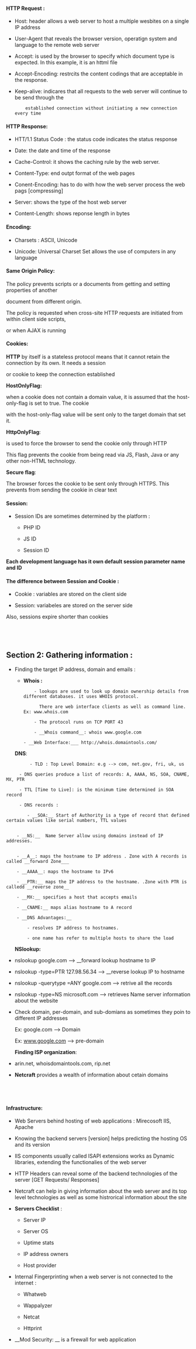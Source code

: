 #### HTTP Request :


- Host: header allows a web server to host a multiple wesbites on a single IP address 

- User-Agent that reveals the browser version, operatign system and language to the remote web server

- Accept: is used by the browser to specify which document type is expected. In this example, it is an httml file

- Accept-Encoding: restrcits the content codings that are acceptable in the response. 

- Keep-alive: indicares that all requests  to the web server will continue to be send through the 
		
	      established connection without initiating a new connection every time 



#### HTTP Response:


- HTT/1.1 Status Code : the status code indicates the status response 

- Date: the date and time of the response

- Cache-Control: it shows the caching rule by the web server. 

- Content-Type: end outpt format of the web pages 

- Conent-Encoding: has to do with how the web server process the web pags [compressing]

- Server: shows the type of the host web server 

- Content-Length: shows reponse length in bytes


#### Encoding:


- Charsets : ASCII, Unicode

- Unicode: Universal Charset Set allows the use of computers in any language




#### Same Origin Policy: 


The policy prevents scripts or a documents from getting and setting properties of another 

document from different origin. 


The policy is requested when cross-site HTTP requests are initiated from within client side scripts,

or when AJAX is running 

 

 
#### Cookies:

__HTTP__ by itself is a stateless protocol means that it cannot retain the connection by its own. It needs a session 

or cookie to keep the connection established


__HostOnlyFlag:__

when a cookie does not contain a domain value, it is assumed that the host-only-flag is set to true.  The cookie

with the host-only-flag value will be sent only to the target domain that set it.



__HttpOnlyFlag__: 

is used to force the browser to send the cookie only through HTTP

This flag prevents the cookie from being read via JS, Flash, Java or any other non-HTML technology.


__Secure flag__:

The browser forces the cookie to be sent only through HTTPS. This prevents from sending the cookie in clear text




#### Session:

- Session IDs are sometimes determined by the platform :
	
	- PHP ID 

	- JS ID 

	- Session ID


__Each development language has it own default session parameter name and ID__





#### The difference between Session and Cookie :


- Cookie : variables are stored on the client side


- Session: variabeles are stored on the server side



Also, sessions expire shorter than cookies



 &nbsp;
------------------------------------------------------------------------------------------------------------------------

## Section 2: Gathering information :


- Finding the target IP address, domain and emails :

    - __Whois :__ 
    
              - lookups are used to look up domain ownership details from different databases. it uses WHOIS protocol. 
          
                There are web interface clients as well as command line. Ex: www.whois.com
                
              - The protocol runs on TCP PORT 43
               
              - __Whois command__: whois www.google.com
	      
	      - __Web Interface:___ http://whois.domaintools.com/ 
	      
 &nbsp;	
 &nbsp;
 &nbsp;
 __DNS__:
    
    	     - TLD : Top Level Domain: e.g --> com, net.gov, fri, uk, us
	     
	     - DNS queries produce a list of records: A, AAAA, NS, SOA, CNAME, MX, PTR 
	     
	     - TTL [Time to Live]: is the minimum time determined in SOA record 
	     
	     - DNS records :
	     
	     	- __SOA:__ Start of Authority is a type of record that defined certain values like serial numbers, TTL values 
		
		
		- __NS:__  Name Server allow using domains instead of IP addresses.
		
		
		- __A__: maps the hostname to IP address . Zone with A records is called __forward Zone___
		
		- __AAAA__: maps the hostname to IPv6
		
		- __PTR:__ maps the IP address to the hostname. .Zone with PTR is calledd __reverse zone__

		- __MX:__ specifies a host that accepts emails 
		
		- __CNAME:__ maps alias hostname to A record 
		
		- __DNS Advantages:__
		
			- resolves IP address to hostnames. 
			
			- one name has refer to multiple hosts to share the load 
    
 &nbsp;	
 &nbsp;
 &nbsp;
 __NSlookup:__
    
- nslookup google.com   --> __forward lookup hostname to IP 
		
		
- nslookup -type=PTR 127.98.56.34 --> __reverse lookup IP to hostname 
			
			
- nslookup -querytype =ANY  google.com --> retrive all the records 


- nslookup -type=NS microsoft.com  --> retrieves Name server information about the website   


- Check domain, per-domain, and sub-domians as sometimes they poin to different IP addresses
			
	Ex: google.com --> Domain 
			
	Ex: www.google.com --> pre-domain
				
				
	
&nbsp;
&nbsp;
&nbsp;
__Finding ISP organization__:
    
    
- arin.net, whoisdomaintools.com, rip.net 

		     
- __Netcraft__ provides a wealth of information about cetain domains 
		     


&nbsp;
&nbsp;
&nbsp;
---------------------------------------------------------------------------------------------------------------------------------
#### Infrastructure:
  
- Web Servers behind hosting of web applications : Mirecosoft IIS, Apache 

- Knowing the backend servers [version] helps predicting the hosting OS and its version  

- IIS components usually called ISAPI extensions works as Dynamic libraries, extending the functionalies of the web server

- HTTP Headers can reveal some of the backend technologies of the server [GET Requests/ Responses]

- Netcraft can help in giving information about the web server and its top level technologies as well as some histrorical information
  about the site

- __Servers Checklist__ : 

	- Server IP
	
	- Server OS
	
	- Uptime stats
	
	- IP address owners 
	
	- Host provider

 - Internal Fingerprinting when a web server is not connected to the internet :
 
 	- Whatweb
	
	- Wappalyzer
	
	- Netcat
	
	- Httprint
 
 - __Mod Security: __ is a firewall for web application 
 
 
